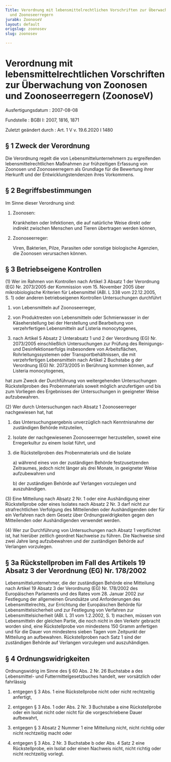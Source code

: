 ```yaml
---
Title: Verordnung mit lebensmittelrechtlichen Vorschriften zur Überwachung von Zoonosen
  und Zoonoseerregern
jurabk: ZoonoseV
layout: default
origslug: zoonosev
slug: zoonosev

---
```


# Verordnung mit lebensmittelrechtlichen Vorschriften zur Überwachung von Zoonosen und Zoonoseerregern (ZoonoseV)

Ausfertigungsdatum
:   2007-08-08

Fundstelle
:   BGBl I: 2007, 1816, 1871

Zuletzt geändert durch
:   Art. 1 V v. 19.6.2020 I 1480



## § 1 Zweck der Verordnung

Die Verordnung regelt die von Lebensmittelunternehmern zu ergreifenden
lebensmittelrechtlichen Maßnahmen zur frühzeitigen Erfassung von
Zoonosen und Zoonoseerregern als Grundlage für die Bewertung ihrer
Herkunft und der Entwicklungstendenzen ihres Vorkommens.


## § 2 Begriffsbestimmungen

Im Sinne dieser Verordnung sind:

1.  Zoonosen:

    Krankheiten oder Infektionen, die auf natürliche Weise direkt oder
    indirekt zwischen Menschen und Tieren übertragen werden können,


2.  Zoonoseerreger:

    Viren, Bakterien, Pilze, Parasiten oder sonstige biologische Agenzien,
    die Zoonosen verursachen können.





## § 3 Betriebseigene Kontrollen

(1) Wer im Rahmen von Kontrollen nach Artikel 3 Absatz 1 der
Verordnung (EG) Nr. 2073/2005 der Kommission vom 15. November 2005
über mikrobiologische Kriterien für Lebensmittel (ABl. L 338 vom
22\.12.2005, S. 1) oder anderen betriebseigenen Kontrollen
Untersuchungen durchführt

1.  von Lebensmitteln auf Zoonoseerreger,


2.  von Produktresten von Lebensmitteln oder Schmierwasser in der
    Käseherstellung bei der Herstellung und Bearbeitung von
    verzehrfertigen Lebensmitteln auf Listeria monocytogenes,


3.  nach Artikel 5 Absatz 2 Unterabsatz 1 und 2 der Verordnung (EG) Nr.
    2073/2005 einschließlich Untersuchungen zur Prüfung des Reinigungs-
    und Desinfektionserfolgs insbesondere von Arbeitsflächen,
    Rohrleitungssystemen oder Transportbehältnissen, die mit
    verzehrfertigen Lebensmitteln nach Artikel 2 Buchstabe g der
    Verordnung (EG) Nr. 2073/2005 in Berührung kommen können, auf Listeria
    monocytogenes,



hat zum Zweck der Durchführung von weitergehenden Untersuchungen
Rückstellproben des Probenmaterials soweit möglich anzufertigen und
bis zum Vorliegen des Ergebnisses der Untersuchungen in geeigneter
Weise aufzubewahren.

(2) Wer durch Untersuchungen nach Absatz 1 Zoonoseerreger nachgewiesen
hat, hat

1.  das Untersuchungsergebnis unverzüglich nach Kenntnisnahme der
    zuständigen Behörde mitzuteilen,


2.  Isolate der nachgewiesenen Zoonoseerreger herzustellen, soweit eine
    Erregerkultur zu einem Isolat führt, und


3.  die Rückstellproben des Probenmaterials und die Isolate

    a)  während eines von der zuständigen Behörde festzusetzenden Zeitraumes,
        jedoch nicht länger als drei Monate, in geeigneter Weise aufzubewahren
        und


    b)  der zuständigen Behörde auf Verlangen vorzulegen und auszuhändigen.







(3) Eine Mitteilung nach Absatz 2 Nr. 1 oder eine Aushändigung einer
Rückstellprobe oder eines Isolates nach Absatz 2 Nr. 3 darf nicht zur
strafrechtlichen Verfolgung des Mitteilenden oder Aushändigenden oder
für ein Verfahren nach dem Gesetz über Ordnungswidrigkeiten gegen den
Mitteilenden oder Aushändigenden verwendet werden.

(4) Wer zur Durchführung von Untersuchungen nach Absatz 1 verpflichtet
ist, hat hierüber zeitlich geordnet Nachweise zu führen. Die Nachweise
sind zwei Jahre lang aufzubewahren und der zuständigen Behörde auf
Verlangen vorzulegen.


## § 3a Rückstellproben im Fall des Artikels 19 Absatz 3 der Verordnung (EG) Nr. 178/2002

Lebensmittelunternehmer, die der zuständigen Behörde eine Mitteilung
nach Artikel 19 Absatz 3 der Verordnung (EG) Nr. 178/2002 des
Europäischen Parlaments und des Rates vom 28. Januar 2002 zur
Festlegung der allgemeinen Grundsätze und Anforderungen des
Lebensmittelrechts, zur Errichtung der Europäischen Behörde für
Lebensmittelsicherheit und zur Festlegung von Verfahren zur
Lebensmittelsicherheit (ABl. L 31 vom 1.2.2002, S. 1) machen, müssen
von Lebensmitteln der gleichen Partie, die noch nicht in den Verkehr
gebracht worden sind, eine Rückstellprobe von mindestens 150 Gramm
anfertigen und für die Dauer von mindestens sieben Tagen vom Zeitpunkt
der Mitteilung an aufbewahren. Rückstellproben nach Satz 1 sind der
zuständigen Behörde auf Verlangen vorzulegen und auszuhändigen.


## § 4 Ordnungswidrigkeiten

Ordnungswidrig im Sinne des § 60 Abs. 2 Nr. 26 Buchstabe a des
Lebensmittel- und Futtermittelgesetzbuches handelt, wer vorsätzlich
oder fahrlässig

1.  entgegen § 3 Abs. 1 eine Rückstellprobe nicht oder nicht rechtzeitig
    anfertigt,


2.  entgegen § 3 Abs. 1 oder Abs. 2 Nr. 3 Buchstabe a eine Rückstellprobe
    oder ein Isolat nicht oder nicht für die vorgeschriebene Dauer
    aufbewahrt,


3.  entgegen § 3 Absatz 2 Nummer 1 eine Mitteilung nicht, nicht richtig
    oder nicht rechtzeitig macht oder


4.  entgegen § 3 Abs. 2 Nr. 3 Buchstabe b oder Abs. 4 Satz 2 eine
    Rückstellprobe, ein Isolat oder einen Nachweis nicht, nicht richtig
    oder nicht rechtzeitig vorlegt.




